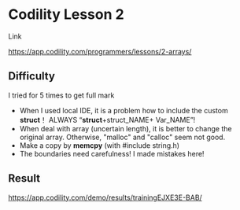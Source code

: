 # Codility Lesson 2
Link

https://app.codility.com/programmers/lessons/2-arrays/
## Difficulty
I tried for 5 times to get full mark
- When I used local IDE, it is a problem how to include the custom **struct**！ ALWAYS “**struct**+struct_NAME+ Var_NAME”!
- When deal with array (uncertain length), it is better to change the original array. Otherwise, "malloc" and "calloc" seem not good.
- Make a copy by **memcpy** (with #include string.h)
- The boundaries need carefulness! I made mistakes here!

## Result
https://app.codility.com/demo/results/trainingEJXE3E-BAB/